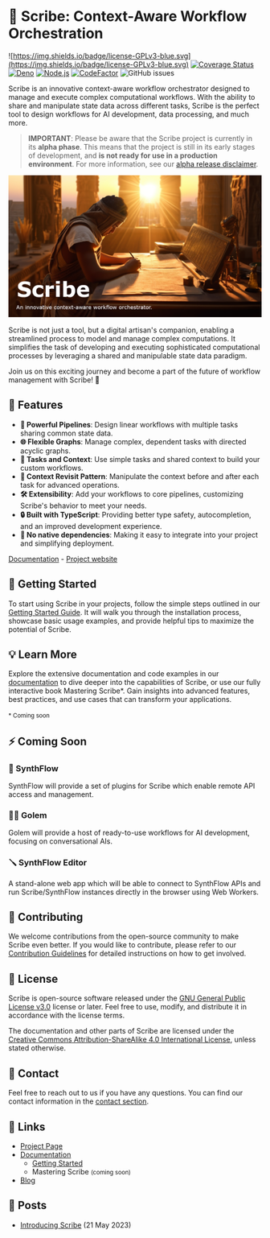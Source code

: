 # **📜 Scribe: Context-Aware Workflow Orchestration**

![https://img.shields.io/badge/license-GPLv3-blue.svg](https://img.shields.io/badge/license-GPLv3-blue.svg)
[![Coverage Status](https://coveralls.io/repos/github/WeCanDoBetter/scribe/badge.svg)](https://coveralls.io/github/WeCanDoBetter/scribe)
[![Deno](https://github.com/WeCanDoBetter/scribe/actions/workflows/deno.yml/badge.svg)](https://github.com/WeCanDoBetter/scribe/actions/workflows/deno.yml)
[![Node.js](https://github.com/WeCanDoBetter/scribe/actions/workflows/nodejs.yml/badge.svg)](https://github.com/WeCanDoBetter/scribe/actions/workflows/nodejs.yml)
[![CodeFactor](https://www.codefactor.io/repository/github/wecandobetter/scribe/badge/main)](https://www.codefactor.io/repository/github/wecandobetter/scribe/overview/main)
![GitHub issues](https://img.shields.io/github/issues/WeCanDoBetter/scribe)

Scribe is an innovative context-aware workflow orchestrator designed to manage
and execute complex computational workflows. With the ability to share and
manipulate state data across different tasks, Scribe is the perfect tool to
design workflows for AI development, data processing, and much more.

> **IMPORTANT**: Please be aware that the Scribe project is currently in its
> **alpha phase**. This means that the project is still in its early stages of
> development, and **is not ready for use in a production environment**. For
> more information, see our [alpha release disclaimer](ALPHA.md).

![Scribe](./.github/img/scribe-text.png)

Scribe is not just a tool, but a digital artisan's companion, enabling a
streamlined process to model and manage complex computations. It simplifies the
task of developing and executing sophisticated computational processes by
leveraging a shared and manipulable state data paradigm.

Join us on this exciting journey and become a part of the future of workflow
management with Scribe! 🥳

## 🎉 Features

- **🚀 Powerful Pipelines**: Design linear workflows with multiple tasks sharing
  common state data.
- **🌐 Flexible Graphs**: Manage complex, dependent tasks with directed acyclic
  graphs.
- **🧩 Tasks and Context**: Use simple tasks and shared context to build your
  custom workflows.
- **🔄 Context Revisit Pattern**: Manipulate the context before and after each
  task for advanced operations.
- **🛠️ Extensibility**: Add your workflows to core pipelines, customizing
  Scribe's behavior to meet your needs.
- **🔒 Built with TypeScript**: Providing better type safety, autocompletion,
  and an improved development experience.
- **💪 No native dependencies**: Making it easy to integrate into your project
  and simplifying deployment.

[Documentation](https://scribe.wcdb.life) - [Project website](https://www.wcdb.life/scribe)

## 🚀 Getting Started

To start using Scribe in your projects, follow the simple steps outlined in our
[Getting Started Guide](https://scribe.wcdb.life/getting-started/introduction). It will walk you through the installation
process, showcase basic usage examples, and provide helpful tips to maximize the
potential of Scribe.

## 💡 Learn More

Explore the extensive documentation and code examples in our
[documentation](https://scribe.wcdb.life) to dive deeper into the capabilities of Scribe, or use
our fully interactive book Mastering Scribe*. Gain insights
into advanced features, best practices, and use cases that can transform your
applications.

<small>* Coming soon</small>

## ⚡ Coming Soon

### 🌊 SynthFlow

SynthFlow will provide a set of plugins for Scribe which enable remote API
access and management.

### 🙋‍♂️ Golem

Golem will provide a host of ready-to-use workflows for AI development, focusing
on conversational AIs.

### 🪛 SynthFlow Editor

A stand-alone web app which will be able to connect to SynthFlow APIs and run
Scribe/SynthFlow instances directly in the browser using Web Workers.

## 🤝 Contributing

We welcome contributions from the open-source community to make Scribe even
better. If you would like to contribute, please refer to our
[Contribution Guidelines](CONTRIBUTING.md) for detailed instructions on how to
get involved.

## 📄 License

Scribe is open-source software released under the
[GNU General Public License v3.0](https://www.gnu.org/licenses/gpl-3.0.en.html)
license or later. Feel free to use, modify, and distribute it in accordance with
the license terms.

The documentation and other parts of Scribe are licensed under the
[Creative Commons Attribution-ShareAlike 4.0 International License](http://creativecommons.org/licenses/by-sa/4.0/),
unless stated otherwise.

## 📧 Contact

Feel free to reach out to us if you have any questions. You can find our contact
information in the [contact section](CONTACT.md).

## 🔗 Links

- [Project Page](https://www.wcdb.life/scribe)
- [Documentation](https://scribe.wcdb.life)
  - [Getting Started](https://scribe.wcdb.life/getting-started/introduction)
  - Mastering Scribe <small>(coming soon)</small>
- [Blog](https://www.wcdb.life/blog)

## 📰 Posts

- [Introducing Scribe](https://www.wcdb.life/blog/introducing-scribe) (21
  May 2023)
